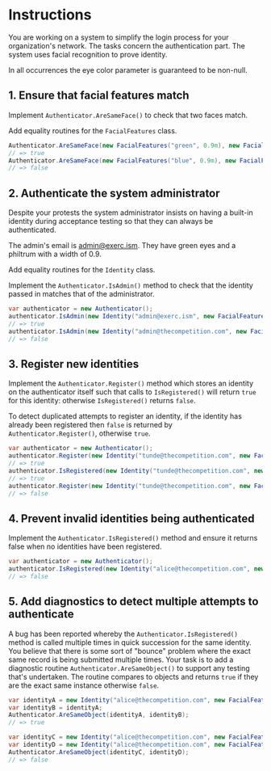 # Instructions

You are working on a system to simplify the login process for your organization's network. The tasks concern the authentication part. The system uses facial recognition to prove identity.

In all occurrences the eye color parameter is guaranteed to be non-null.

## 1. Ensure that facial features match

Implement `Authenticator.AreSameFace()` to check that two faces match.

Add equality routines for the `FacialFeatures` class.

```csharp
Authenticator.AreSameFace(new FacialFeatures("green", 0.9m), new FacialFeatures("green", 0.9m);
// => true
Authenticator.AreSameFace(new FacialFeatures("blue", 0.9m), new FacialFeatures("green", 0.9m);
// => false
```

## 2. Authenticate the system administrator

Despite your protests the system administrator insists on having a built-in identity during acceptance testing so that they can always be authenticated.

The admin's email is admin@exerc.ism. They have green eyes and a philtrum with a width of 0.9.

Add equality routines for the `Identity` class.

Implement the `Authenticator.IsAdmin()` method to check that the identity passed in matches that of the administrator.

```csharp
var authenticator = new Authenticator();
authenticator.IsAdmin(new Identity("admin@exerc.ism", new FacialFeatures("green", 0.9m)));
// => true
authenticator.IsAdmin(new Identity("admin@thecompetition.com", new FacialFeatures("green", 0.9m)));
// => false
```

## 3. Register new identities

Implement the `Authenticator.Register()` method which stores an identity on the authenticator itself such that calls to `IsRegistered()` will return `true` for this identity: otherwise `IsRegistered()` returns `false`.

To detect duplicated attempts to register an identity, if the identity has already been registered then `false` is returned by `Authenticator.Register()`, otherwise `true`.

```csharp
var authenticator = new Authenticator();
authenticator.Register(new Identity("tunde@thecompetition.com", new FacialFeatures("blue", 0.9m)));
// => true
authenticator.IsRegistered(new Identity("tunde@thecompetition.com", new FacialFeatures("blue", 0.9m)));
// => true
authenticator.Register(new Identity("tunde@thecompetition.com", new FacialFeatures("blue", 0.9m)));
// => false
```

## 4. Prevent invalid identities being authenticated

Implement the `Authenticator.IsRegistered()` method and ensure it returns false when no identities have been registered.

```csharp
var authenticator = new Authenticator();
authenticator.IsRegistered(new Identity("alice@thecompetition.com", new FacialFeatures("blue", 0.8m)));
// => false
```

## 5. Add diagnostics to detect multiple attempts to authenticate

A bug has been reported whereby the `Authenticator.IsRegistered()` method is called multiple times in quick succession for the same identity. You believe that there is some sort of "bounce" problem where the exact same record is being submitted multiple times. Your task is to add a diagnostic routine `Authenticator.AreSameObject()` to support any testing that's undertaken. The routine compares to objects and returns `true` if they are the exact same instance otherwise `false`.

```csharp
var identityA = new Identity("alice@thecompetition.com", new FacialFeatures("blue", 0.9m));
var identityB = identityA;
Authenticator.AreSameObject(identityA, identityB);
// => true

var identityC = new Identity("alice@thecompetition.com", new FacialFeatures("blue", 0.9m));
var identityD = new Identity("alice@thecompetition.com", new FacialFeatures("blue", 0.9m));
Authenticator.AreSameObject(identityC, identityD);
// => false
```
